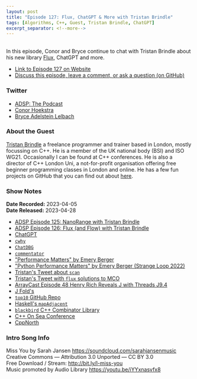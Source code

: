 ```yaml
---
layout: post
title: "Episode 127: Flux, ChatGPT & More with Tristan Brindle"
tags: [Algorithms, C++, Guest, Tristan Brindle, ChatGPT]
excerpt_separator: <!--more-->
---
```


<div id="buzzsprout-player-12741568"></div><script src="https://www.buzzsprout.com/1501960/12741568-episode-127-flux-chatgpt-more-with-tristan-brindle.js?container_id=buzzsprout-player-12741568&player=small" type="text/javascript" charset="utf-8"></script>

<br>In this episode, Conor and Bryce continue to chat with Tristan Brindle about his new library [Flux](https://github.com/tcbrindle/flux), ChatGPT and more.
 
<!--more-->

* [Link to Episode 127 on Website](https://adspthepodcast.com/2023/04/28/Episode-127.html)
* [Discuss this episode, leave a comment, or ask a question (on GitHub)](https://github.com/codereport/adsp2/discussions/18)

### Twitter
 
* [ADSP: The Podcast](https://twitter.com/adspthepodcast)
* [Conor Hoekstra](https://twitter.com/code_report)
* [Bryce Adelstein Lelbach](https://twitter.com/blelbach)

### About the Guest

[Tristan Brindle](https://twitter.com/tristanbrindle) a freelance programmer and trainer based in London, mostly focussing on C++. He is a member of the UK national body (BSI) and ISO WG21. Occasionally I can be found at C++ conferences. He is also a director of C++ London Uni, a not-for-profit organisation offering free beginner programming classes in London and online. He has a few fun projects on GitHub that you can find out about [here](https://tristanbrindle.com/projects/).

### Show Notes
 
**Date Recorded:** 2023-04-05 <br>
**Date Released:** 2023-04-28

* [ADSP Episode 125: NanoRange with Tristan Brindle](https://adspthepodcast.com/2023/04/14/Episode-125.html)
* [ADSP Episode 126: Flux (and Flow) with Tristan Brindle](https://adspthepodcast.com/2023/04/21/Episode-126.html)
* [ChatGPT](https://openai.com/blog/chatgpt)
* [`cwhy`](https://github.com/plasma-umass/cwhy)
* [`ChatDBG`](https://github.com/plasma-umass/ChatDBG)
* [`commentator`](https://github.com/plasma-umass/commentator)
* ["Performance Matters" by Emery Berger](https://www.youtube.com/watch?v=r-TLSBdHe1A)
* ["Python Performance Matters" by Emery Berger (Strange Loop 2022)](https://www.youtube.com/watch?v=vVUnCXKuNOg)
* [Tristan's Tweet about `scan`](https://twitter.com/tristanbrindle/status/1623680333030760449?s=20)
* [Tristan's Tweet with `flux` solutions to MCO](https://twitter.com/tristanbrindle/status/1632078445986435072?s=20)
* [ArrayCast Episode 48 Henry Rich Reveals J with Threads J9.4](https://www.arraycast.com/episodes/episode48-henry-rich)
* [J Fold's](https://code.jsoftware.com/wiki/Vocabulary/fcap)
* [`top10` GitHub Repo](https://github.com/codereport/top10)
* [Haskell's `mapAdjacent`](https://hackage.haskell.org/package/utility-ht-0.0.16/docs/Data-List-HT.html#v:mapAdjacent)
* [`blackbird` C++ Combinator Library](https://github.com/codereport/blackbird)
* [C++ On Sea Conference](https://cpponsea.uk/news/cpp-on-sea-2023.html)
* [CppNorth](https://cppnorth.ca/)

### Intro Song Info
 
Miss You by Sarah Jansen https://soundcloud.com/sarahjansenmusic<br>
Creative Commons — Attribution 3.0 Unported — CC BY 3.0<br>
Free Download / Stream: http://bit.ly/l-miss-you<br>
Music promoted by Audio Library https://youtu.be/iYYxnasvfx8<br>
